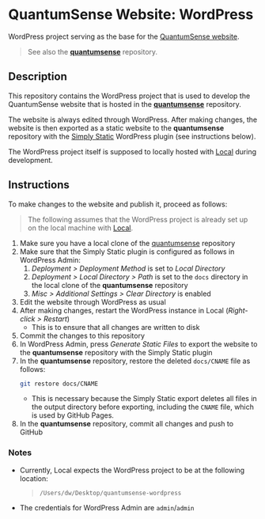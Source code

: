 # QuantumSense Website: WordPress

WordPress project serving as the base for the [QuantumSense website](https://quantumsense.ch/).

> See also the [**quantumsense**](https://github.com/quantumsense-ai/quantumsense) repository.

## Description

This repository contains the WordPress project that is used to develop the QuantumSense website that is hosted in the [**quantumsense**](https://github.com/quantumsense-ai/quantumsense) repository.

The website is always edited through WordPress. After making changes, the website is then exported as a static website to the **quantumsense** repository with the [Simply Static](https://simplystatic.com/) WordPress plugin (see instructions below).

The WordPress project itself is supposed to locally hosted with [Local](https://localwp.com/) during development.

## Instructions

To make changes to the website and publish it, proceed as follows:

>  The following assumes that the WordPress project is already set up on the local machine with [Local](https://localwp.com/).

1. Make sure you have a local clone of the [quantumsense](https://github.com/quantumsense-ai/quantumsense) repository
1. Make sure that the Simply Static plugin is configured as follows in WordPress Admin:
   1. _Deployment > Deployment Method_ is set to _Local Directory_
   1. _Deployment > Local Directory > Path_ is set to the `docs` directory in the local clone of the **quantumsense** repository
   1. _Misc > Additional Settings > Clear Directory_ is enabled
1. Edit the website through WordPress as usual
1. After making changes, restart the WordPress instance in Local (_Right-click > Restart_)
   - This is to ensure that all changes are written to disk
1. Commit the changes to this repository
1. In WordPress Admin, press _Generate Static Files_ to export the website to the **quantumsense** repository with the Simply Static plugin
1. In the **quantumsense** repository, restore the deleted `docs/CNAME` file as follows:
   ```bash
   git restore docs/CNAME
   ```
   - This is necessary because the Simply Static export deletes all files in the output directory before exporting, including the `CNAME` file, which is used by GitHub Pages.
1. In the **quantumsense** repository, commit all changes and push to GitHub

### Notes

- Currently, Local expects the WordPress project to be at the following location:
    > `/Users/dw/Desktop/quantumsense-wordpress`
- The credentials for WordPress Admin are `admin`/`admin`
